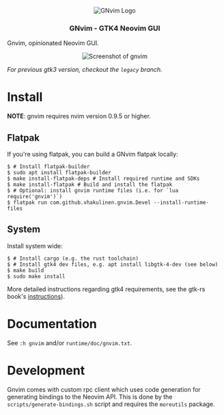 <p align="center">
	<img src="./desktop/gnvim_128.png" alt="GNvim Logo">
    <h3 align="center">GNvim - GTK4 Neovim GUI</h3>
</p>

Gnvim, opinionated Neovim GUI.

<p align="center">
	<img src="https://github.com/vhakulinen/gnvim/wiki/screenshot.png" alt="Screenshot of gnvim">
</p>

_For previous gtk3 version, checkout the `legacy` branch._

# Install

**NOTE**: gnvim requires nvim version 0.9.5 or higher.

## Flatpak

If you're using flatpak, you can build a GNvim flatpak locally:

```
$ # Install flatpak-builder
$ sudo apt install flatpak-builder
$ make install-flatpak-deps # Install required runtime and SDKs
$ make install-flatpak # Build and install the flatpak
$ # Optional: install gnvim runtime files (i.e. for `lua require('gnvim')`)
$ flatpak run com.github.vhakulinen.gnvim.Devel --install-runtime-files
```

## System

Install system wide:

```
$ # Install cargo (e.g. the rust toolchain)
$ # Install gtk4 dev files, e.g. apt install libgtk-4-dev (see below)
$ make build
$ sudo make install
```

More detailed instructions regarding gtk4 requirements, see the gtk-rs book's
[instructions](https://gtk-rs.org/gtk4-rs/stable/latest/book/installation.html)).

# Documentation

See `:h gnvim` and/or `runtime/doc/gnvim.txt`.

# Development

Gnvim comes with custom rpc client which uses code generation for generating
bindings to the Neovim API. This is done by the `scripts/generate-bindings.sh`
script and requires the `moreutils` package.
